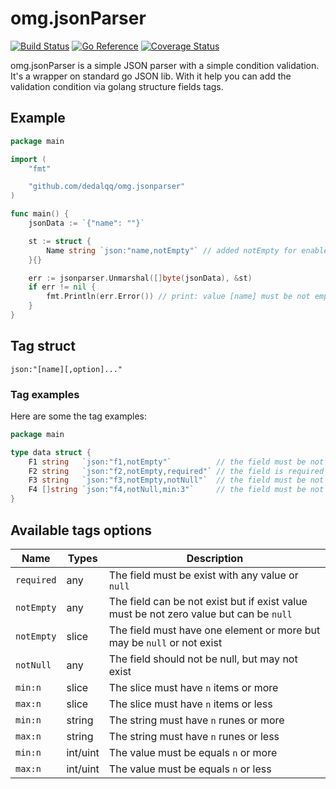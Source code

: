 # omg.jsonParser

[![Build Status](https://travis-ci.com/dedalqq/omg.jsonparser.svg?branch=master)](https://travis-ci.com/dedalqq/omg.jsonparser)
[![Go Reference](https://pkg.go.dev/badge/github.com/dedalqq/omg.jsonparser.svg)](https://pkg.go.dev/github.com/dedalqq/omg.jsonparser)
[![Coverage Status](https://coveralls.io/repos/github/dedalqq/omg.jsonparser/badge.svg?branch=master)](https://coveralls.io/github/dedalqq/omg.jsonparser?branch=master)

omg.jsonParser is a simple JSON parser with a simple condition validation. It's a wrapper on standard go JSON lib. With it help you can add the validation condition via golang structure fields tags.

## Example

```go
package main

import (
	"fmt"

	"github.com/dedalqq/omg.jsonparser"
)

func main() {
	jsonData := `{"name": ""}`

	st := struct {
		Name string `json:"name,notEmpty"` // added notEmpty for enable validation for it field
	}{}

	err := jsonparser.Unmarshal([]byte(jsonData), &st)
	if err != nil {
		fmt.Println(err.Error()) // print: value [name] must be not empty
	}
}

```

## Tag struct

```
json:"[name][,option]..."
```

### Tag examples

Here are some the tag examples:

```go
package main

type data struct {
    F1 string   `json:"f1,notEmpty"`          // the field must be not empty
    F2 string   `json:"f2,notEmpty,required"` // the field is required and must be not empty but may be the null value
    F3 string   `json:"f3,notEmpty,notNull"`  // the field must be not empty and not null but may not exist
    F4 []string `json:"f4,notNull,min:3"`     // the field must be not null and contains 3 or more items but may not exist
}
```

## Available tags options

| Name        | Types    | Description                                                                            |
| ----------- | -------- | -------------------------------------------------------------------------------------- |
| `required`  | any      | The field must be exist with any value or `null`                                       |
| `notEmpty`  | any      | The field can be not exist but if exist value must be not zero value but can be `null` |
| `notEmpty`  | slice    | The field must have one element or more but may be `null` or not exist                 |
| `notNull`   | any      | The field should not be null, but may not exist                                        |
| `min:n`     | slice    | The slice must have `n` items or more                                                  |
| `max:n`     | slice    | The slice must have `n` items or less                                                  |
| `min:n`     | string   | The string must have `n` runes or more                                                 |
| `max:n`     | string   | The string must have `n` runes or less                                                 |
| `min:n`     | int/uint | The value must be equals `n` or more                                                   |
| `max:n`     | int/uint | The value must be equals `n` or less                                                   |